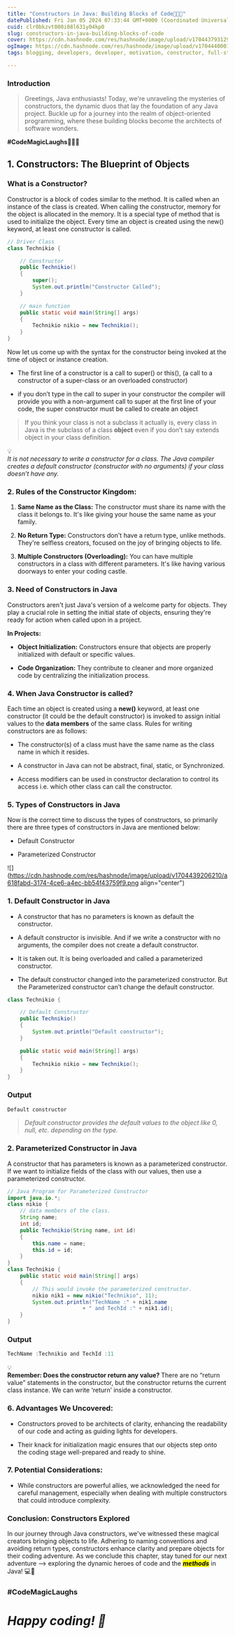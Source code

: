 ```yaml
---
title: "Constructors in Java: Building Blocks of Code🚀🔐✨"
datePublished: Fri Jan 05 2024 07:33:44 GMT+0000 (Coordinated Universal Time)
cuid: clr0bkzvt000i08l631y04kp0
slug: constructors-in-java-building-blocks-of-code
cover: https://cdn.hashnode.com/res/hashnode/image/upload/v1704437931296/e375bac0-5197-49cd-bb25-007765e8d60a.png
ogImage: https://cdn.hashnode.com/res/hashnode/image/upload/v1704440001526/2dafa6b7-2796-47a1-8d55-a7633542680a.png
tags: blogging, developers, developer, motivation, constructor, full-stack-development, wemakedevs, technikio

---
```


### **Introduction**

> Greetings, Java enthusiasts! Today, we're unraveling the mysteries of constructors, the dynamic duos that lay the foundation of any Java project. Buckle up for a journey into the realm of object-oriented programming, where these building blocks become the architects of software wonders.

**#CodeMagicLaughs👨‍💻🚀**

## **1\. Constructors: The Blueprint of Objects**

### **What is a Constructor?**

Constructor is a block of codes similar to the method. It is called when an instance of the class is created. When calling the constructor, memory for the object is allocated in the memory. It is a special type of method that is used to initialize the object. Every time an object is created using the new() keyword, at least one constructor is called.

```java
// Driver Class
class Technikio {

	// Constructor
	public Technikio()
	{
		super();
		System.out.println("Constructor Called");
	}

	// main function
	public static void main(String[] args)
	{
		Technikio nikio = new Technikio();
	}
}
```

Now let us come up with the syntax for the constructor being invoked at the time of object or instance creation.

* The first line of a constructor is a call to super() or this(), (a call to a constructor of a super-class or an overloaded constructor)
    
* if you don’t type in the call to super in your constructor the compiler will provide you with a non-argument call to super at the first line of your code, the super constructor must be called to create an object
    

> If you think your class is not a subclass it actually is, every class in Java is the subclass of a class **object** even if you don’t say extends object in your class definition.

<div data-node-type="callout">
<div data-node-type="callout-emoji">💡</div>
<div data-node-type="callout-text"><em>It is not necessary to write a constructor for a class. The Java compiler creates a default constructor (constructor with no arguments) if your class doesn’t have any.</em></div>
</div>

### **2\. Rules of the Constructor Kingdom:**

1. **Same Name as the Class:** The constructor must share its name with the class it belongs to. It's like giving your house the same name as your family.
    
2. **No Return Type:** Constructors don't have a return type, unlike methods. They're selfless creators, focused on the joy of bringing objects to life.
    
3. **Multiple Constructors (Overloading):** You can have multiple constructors in a class with different parameters. It's like having various doorways to enter your coding castle.
    

### **3\. Need of Constructors in Java**

Constructors aren't just Java's version of a welcome party for objects. They play a crucial role in setting the initial state of objects, ensuring they're ready for action when called upon in a project.

**In Projects:**

* **Object Initialization:** Constructors ensure that objects are properly initialized with default or specific values.
    
* **Code Organization:** They contribute to cleaner and more organized code by centralizing the initialization process.
    

### **4\. When Java Constructor is called?**

Each time an object is created using a **new()** keyword, at least one constructor (it could be the default constructor) is invoked to assign initial values to the **data members** of the same class. Rules for writing constructors are as follows:

* The constructor(s) of a class must have the same name as the class name in which it resides.
    
* A constructor in Java can not be abstract, final, static, or Synchronized.
    
* Access modifiers can be used in constructor declaration to control its access i.e. which other class can call the constructor.
    

### 5\. Types of Constructors in Java

Now is the correct time to discuss the types of constructors, so primarily there are three types of constructors in Java are mentioned below:

* Default Constructor
    
* Parameterized Constructor
    

![](https://cdn.hashnode.com/res/hashnode/image/upload/v1704439206210/a618fabd-3174-4ce6-a4ec-bb54f43759f9.png align="center")

### **1\. Default Constructor in Java**

* A constructor that has no parameters is known as default the constructor.
    
* A default constructor is invisible. And if we write a constructor with no arguments, the compiler does not create a default constructor.
    
* It is taken out. It is being overloaded and called a parameterized constructor.
    
* The default constructor changed into the parameterized constructor. But the Parameterized constructor can’t change the default constructor.
    

```java
class Technikio {

	// Default Constructor
	public Technikio() 
    { 
        System.out.println("Default constructor"); 
    }

	public static void main(String[] args)
	{
		Technikio nikio = new Technikio();
	}
}
```

### **Output**

```java
Default constructor
```

> *Default constructor provides the default values to the object like 0, null, etc. depending on the type.*

### **2\. Parameterized Constructor in Java**

A constructor that has parameters is known as a parameterized constructor. If we want to initialize fields of the class with our values, then use a parameterized constructor.

```java
// Java Program for Parameterized Constructor
import java.io.*;
class nikio {
	// data members of the class.
	String name;
	int id;
	public Technikio(String name, int id)
	{
		this.name = name;
		this.id = id;
	}
}
class Technikio {
	public static void main(String[] args)
	{
		// This would invoke the parameterized constructor.
		nikio nik1 = new nikio("Technikio", 11);
		System.out.println("TechName :" + nik1.name
						+ " and TechId :" + nik1.id);
	}
}
```

### **Output**

```java
TechName :Technikio and TechId :11
```

<div data-node-type="callout">
<div data-node-type="callout-emoji">💡</div>
<div data-node-type="callout-text"><strong>Remember: Does the constructor return any value? </strong>There are no “return value” statements in the constructor, but the constructor returns the current class instance. We can write ‘return’ inside a constructor.</div>
</div>

### **6\. Advantages We Uncovered:**

* Constructors proved to be architects of clarity, enhancing the readability of our code and acting as guiding lights for developers.
    
* Their knack for initialization magic ensures that our objects step onto the coding stage well-prepared and ready to shine.
    

### **7\. Potential Considerations:**

* While constructors are powerful allies, we acknowledged the need for careful management, especially when dealing with multiple constructors that could introduce complexity.
    

### **Conclusion: Constructors Explored**

In our journey through Java constructors, we've witnessed these magical creators bringing objects to life. Adhering to naming conventions and avoiding return types, constructors enhance clarity and prepare objects for their coding adventure. As we conclude this chapter, stay tuned for our next adventure —&gt; exploring the dynamic heroes of code and the ***<mark>methods</mark>*** in Java! 💻🚀

### **#CodeMagicLaughs**

# ***Happy coding! 🚀***
